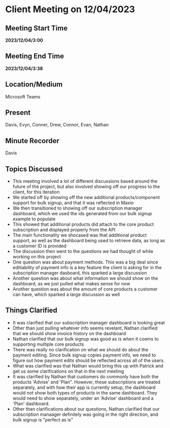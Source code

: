# Client Meeting on 12/04/2023

## Meeting Start Time

**2023/12/04/3:00**

## Meeting End Time

**2023/12/04/3:38**

## Location/Medium

Microsoft Teams

## Present

Davis, Evyn, Conner, Drew, Connor, Evan, Nathan

## Minute Recorder

Davis

## Topics Discussed

- This meeting involved a lot of different discussions based around the future of the project, but also involved showing off our progress to the client, for this iteration
- We started off by showing off the new additional products/component support for bulk signup, and that it was reflected in Maxio
- We then transitioned to showing off our subscription manager dashboard, which we used the ids generated from our bulk signup example to populate
- This showed that additional products did attach to the core product subscription and displayed properly from the API
- The main functionality we shocased was that additional product support, as well as the dashboard being used to retrieve data, as long as a customer ID is provided
- The discussion then went to the questions we had thought of while working on this project
- One question was about payment methods. This was a big deal since editiability of payment info is a key feature the client is asking for in the subscription manager dasboard, this sparked a large discussion
- Another question was about what information we should show on the dashboard, as we just pulled what makes sense for now
- Another question was about the amount of core products a customer can have, which sparked a large discussion as well

## Things Clarified
- It was clarified that our subscription manager dashboard is looking great
- Other than just pulling whatever info seems revelant, Nathan clarified that we should show invoice history on the dashboard
- Nathan clarified that our bulk signup was good as is when it coems to supporting multiple core products
- There was really no clarification on what we should do about the payment editing. Since bulk signup copies payment info, we need to figure out how payment edits should be reflected across all of the users.
- What was clarified was that Nathan would bring this up with Patrick and get us some clarifications on that in the next meeting
- It was clarified by Nathan that customers do commonly have both the products 'Advise' and 'Plan". However, these subscriptions are treated separately, and with how their app is currently setup, the dashboard would not show both types of products in the same dashboard. They would need to show separately, under an 'Advise' dashboard and a 'Plan' dashboard.
- Other than clarifications about our questions, Nathan clarified that our subscription manaager definitely was going in the right direction, and bulk signup is "perfect as is"
  
